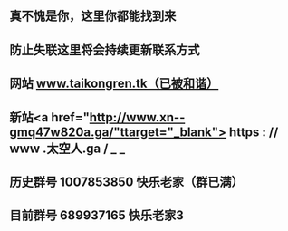 ## 真不愧是你，这里你都能找到来

## 防止失联这里将会持续更新联系方式

## 网站 www.taikongren.tk（已被和谐）

## 新站<a href="http://www.xn--gmq47w820a.ga/"ttarget="_blank"> https : // www .太空人.ga / </a> _  _ 

## 历史群号 1007853850 快乐老家（群已满）
## 目前群号 689937165 快乐老家3
